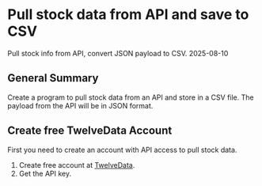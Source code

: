 # Pull stock data from API and save to CSV
Pull stock info from API, convert JSON payload to CSV.
2025-08-10

## General Summary
Create a program to pull stock data from an API and store in a CSV file. The payload from the API will be in JSON format.


## Create free TwelveData Account
First you need to create an account with API access to pull stock data.
1. Create free account at [TwelveData](https://TwelveData.com).
2. Get the API key.


